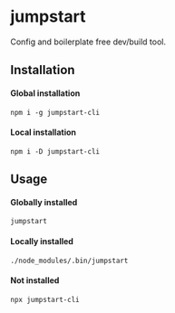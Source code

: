 jumpstart
=======

Config and boilerplate free dev/build tool.

Installation
------------

#### Global installation
```
npm i -g jumpstart-cli
```

#### Local installation
```
npm i -D jumpstart-cli
```

Usage
-----

#### Globally installed
```
jumpstart
```

#### Locally installed
```
./node_modules/.bin/jumpstart
```

#### Not installed
```
npx jumpstart-cli
```
